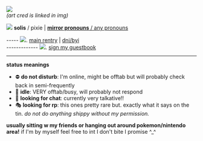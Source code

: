 <a href="https://twitter.com/O_tizu/status/1520412681013919744"><img src="https://media.discordapp.net/attachments/1035684052805627977/1051113644122980513/FRmXOjHVEAA_sF6.png"></a><br>
<i>(art cred is linked in img)</i><br>

<img src="https://pixelbank.neocities.org/decome/space%20and%20skies/c06b5a81.gif"> <b>solis</b> / pixie | <a href="https://en.pronouns.page/@solistice"><b>mirror pronouns</b> / any pronouns</a>
<br>

----- <img src="https://pixelbank.neocities.org/decome/bows/f211221.gif">. <a href="https://rentry.co/solistice">main rentry</a> | <a href="https://rentry.co/tinkatons">dni/byi</a>
<br>
------------- <img src="https://pixelbank.neocities.org/decome/space%20and%20skies/ebb74443.gif">. <a href="https://solis.123guestbook.com/">sign my guestbook</a> 
<br>
<hr>
<b>status meanings</b>
<ul>
  <li> ⛔ <b>do not disturb</b>: I'm online, might be offtab but will probably check back in semi-frequently </li>
  <li> 🌙 <b>idle</b>: VERY offtab/busy, will probably not respond</li>
  <li> 💬 <b>looking for chat</b>: currently very talkative!! </li>
  <li> 🎭 <b>looking for rp</b>: this ones pretty rare but. exactly what it says on the tin. <i>do not do anything shippy without my permission.</i></li>
</ul>

<b>usually sitting w my friends or hanging out around pokemon/nintendo area!</b> if I'm by myself feel free to int I don't bite I promise ^\_^
